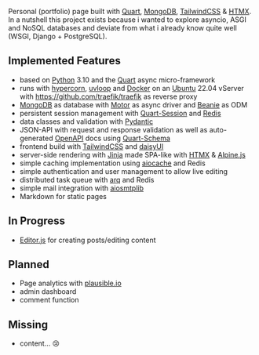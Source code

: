Personal (portfolio) page built with [Quart](https://github.com/pallets/quart), [MongoDB](https://github.com/mongodb/mongo), [TailwindCSS](https://github.com/tailwindlabs/tailwindcss) & [HTMX](https://github.com/bigskysoftware/htmx). In a nutshell this project exists because i wanted to explore asyncio, ASGI and NoSQL databases and deviate from what i already know quite well (WSGI, Django + PostgreSQL).

## Implemented Features
 - based on [Python](https://github.com/python) 3.10 and the [Quart](https://github.com/pallets/quart) async micro-framework
 - runs with [hypercorn](https://github.com/pgjones/hypercorn), [uvloop](https://github.com/MagicStack/uvloop) and [Docker](https://www.docker.com/) on an [Ubuntu](https://ubuntu.com/) 22.04 vServer with https://github.com/traefik/traefik as reverse proxy
 - [MongoDB](https://github.com/mongodb/mongo) as database with [Motor](https://github.com/mongodb/motor) as async driver and [Beanie](https://github.com/roman-right/beanie) as ODM
 - persistent session management with [Quart-Session](https://github.com/kroketio/quart-session) and [Redis](https://github.com/redis/redis)
 - data classes and validation with [Pydantic](https://github.com/pydantic/pydantic)
 - JSON-API with request and response validation as well as auto-generated [OpenAPI](https://github.com/OAI/OpenAPI-Specification) docs using [Quart-Schema](https://github.com/pgjones/quart-schema)
 - frontend build with [TailwindCSS](https://github.com/tailwindlabs/tailwindcss) and [daisyUI](https://daisyui.com/)
 - server-side rendering with [Jinja](https://github.com/pallets/jinja) made SPA-like with [HTMX](https://github.com/bigskysoftware/htmx) & [Alpine.js](https://alpinejs.dev/)
 - simple caching implementation using [aiocache](https://github.com/aio-libs/aiocache) and Redis
 - simple authentication and user management to allow live editing
 - distributed task queue with [arq](https://github.com/samuelcolvin/arq) and Redis
 - simple mail integration with [aiosmtplib](https://github.com/cole/aiosmtplib)
 - Markdown for static pages

## In Progress
 - [Editor.js](https://github.com/codex-team/editor.js) for creating posts/editing content

## Planned
 - Page analytics with [plausible.io](https://github.com/plausible/analytics)
 - admin dashboard
 - comment function

## Missing
 - content... 😢